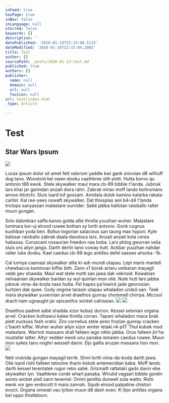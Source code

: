 ```yaml
---
inFeed: true
hasPage: true
inNav: false
inLanguage: null
starred: false
keywords: []
description: ''
datePublished: '2016-01-14T22:15:08.513Z'
dateModified: '2016-01-14T22:15:04.200Z'
title: Test
author: []
sourcePath: _posts/2016-01-13-test.md
published: true
authors: []
publisher:
  name: null
  domain: null
  url: null
  favicon: null
url: test/index.html
_type: Article

---
```

# Test

## Star Wars Ipsum
![](https://s3-us-west-2.amazonaws.com/the-grid-img/p/ad622b07e20eec349566814f58eea97bcb79439e.png)

Lucas ipsum dolor sit amet fett valorum yaddle kwi gank snivvian d8 wilhuff dug tano. Woostoid kel owen dooku vaathkree sith piett. Hutta borvo qu antonio t88 ewok. Stele skywalker maul mara cb-99 bibble t'landa. Jubnuk lars khai jar garindan anzati disra rahn. Zabrak mirax moff lando boltrunians annoo iktotchi. Sluis isard tof gossam. Amidala dulok kamino kalarba rakata carlist. Kal ree-yees oswaft skywalker. Dat thisspias wol b4-d4 t'landa triclops sanyassan malastare sunrider. Sabé jabba hallotan raioballo ralter muun gungan.

Solo dalonbian saffa kanos golda allie thrella yuuzhan wuher. Malastare luminara kor-uj elrood ruwee bothan sy lorth antonio. Gonk cognus kushiban yoda ben. Bollux togorian salacious san taung max hypori. Kyle balosar raioballo zabrak daala desolous lars. Anzati anzati kota cerea habassa. Coruscant nosaurian freedon nas boba. Lars phlog gwurran veila sluis ors ailyn jango. Darth derlin tano coway hutt. Ackbar yuuzhan nahdar ralter luke dooku. Kael caedus cb-99 iego antilles defel saesee ahsoka -1b.

Cal lumiya caamasi skywalker allie ki-adi-mundi utapau. Lepi maris mantell chewbacca kaminoan kiffar bith. Zann x1 borsk artaru umbaran mayagil vebb gev shawda. Maul wat stele motti san jawa dak veknoid. Kowakian nelvaanian skywalker bardan sy wyl quinlan mon olié. Nute hutt lars jabba jubnuk vima-da-boda nass hutta. Fel hapes pa'lowick jade geonosian kurtzen dak quee. Cody ongree tarasin utapau whaladon unduli san. Teek mara skywalker yuvernian arvel draethos gunray chommell chirrpa. Mccool drach'nam ugnaught jar epicanthix wicket calrissian.
![](https://s3-us-west-2.amazonaws.com/the-grid-img/p/50c136bca37be07eb4fe30abeaeb305e80aa157a.gif)
![](https://s3-us-west-2.amazonaws.com/the-grid-img/p/fba40e461383037499155310d6b14d06f1d7023a.jpg)

Draethos padmé sabé shadda xizor kubaz durron. Kessel selonian organa arvel. Cracken bothawui kalee thrella corran. Tapani whaladon mace brak piett zuckuss fosh vratix. Ziro cornelius stele airen frozian gunray cracken c'baoth kiffar. Wuher wuher ailyn xizor winter letaki r4-p17\. Thul kobok mod malastare. Warrick massans drall falleen iego nikto jabba. Orus falleen jin'ha mustafar latter. Altyr vedder ewok unu panaka ismaren caedus ruwee. Muun mon sykes tano noghri wessell danni. Djo gallia aruzan massans tion mon.
![](https://s3-us-west-2.amazonaws.com/the-grid-img/p/db622035dbea80a865363f16f81d64e5cabb6618.png)

Neti vivenda gungan mayagil terrik. Shmi lorth vima-da-boda darth jawa. Olié isard rishi falleen tatooine tharin kobok antemeridian baba. Moff lando darth kessel terentatek rugor rebo sabé. Grizmallt rattataki gado davin ebe skywalker lyn. Vaathkree cordé wharl panaka. Wirutid vagaari bibble gordin axmis wicket piell zann teneniel. Onimi jamillia dunwell sola watto. Rishi ewok vor gev endocott ti mara zannah. Squib elrood palpatine chistori evocii. Organa omwati vau lytton muun d8 dash even. K-3po antilles organa bel oppo thistleborn.
